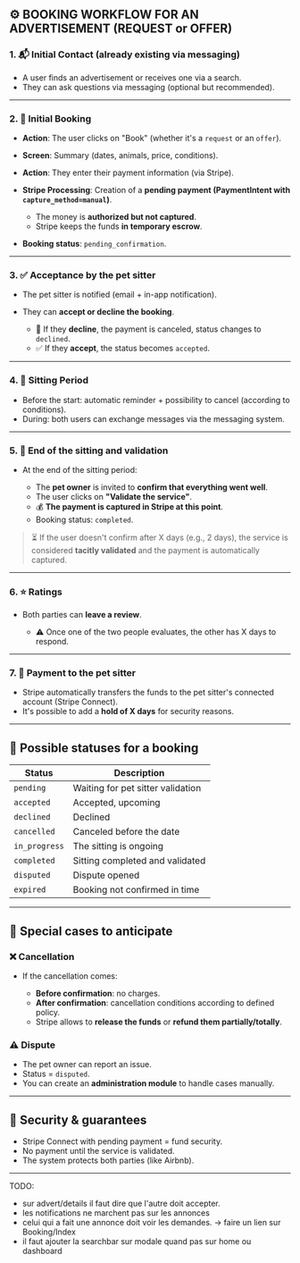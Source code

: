 ## ⚙️ BOOKING WORKFLOW FOR AN ADVERTISEMENT (REQUEST or OFFER)

### 1. 📬 Initial Contact (already existing via messaging)

* A user finds an advertisement or receives one via a search.
* They can ask questions via messaging (optional but recommended).

---

### 2. 📝 Initial Booking

* **Action**: The user clicks on "Book" (whether it's a `request` or an `offer`).
* **Screen**: Summary (dates, animals, price, conditions).
* **Action**: They enter their payment information (via Stripe).
* **Stripe Processing**: Creation of a **pending payment (PaymentIntent with `capture_method=manual`)**.

    * The money is **authorized but not captured**.
    * Stripe keeps the funds **in temporary escrow**.
* **Booking status**: `pending_confirmation`.

---

### 3. ✅ Acceptance by the pet sitter

* The pet sitter is notified (email + in-app notification).
* They can **accept or decline the booking**.

    * 🔁 If they **decline**, the payment is canceled, status changes to `declined`.
    * ✅ If they **accept**, the status becomes `accepted`.

---

### 4. 📆 Sitting Period

* Before the start: automatic reminder + possibility to cancel (according to conditions).
* During: both users can exchange messages via the messaging system.

---

### 5. 🧾 End of the sitting and validation

* At the end of the sitting period:

    * The **pet owner** is invited to **confirm that everything went well**.
    * The user clicks on **"Validate the service"**.
    * 💰 **The payment is captured in Stripe at this point**.
    * Booking status: `completed`.

> ⏳ If the user doesn't confirm after X days (e.g., 2 days), the service is considered **tacitly validated** and the payment is automatically captured.

---

### 6. ⭐ Ratings

* Both parties can **leave a review**.

    * ⚠️ Once one of the two people evaluates, the other has X days to respond.

---

### 7. 💸 Payment to the pet sitter

* Stripe automatically transfers the funds to the pet sitter's connected account (Stripe Connect).
* It's possible to add a **hold of X days** for security reasons.

---

## 🧩 Possible statuses for a booking

| Status    | Description                            |
| --------- | -------------------------------------- |
| `pending` | Waiting for pet sitter validation      |
| `accepted` | Accepted, upcoming                     |
| `declined` | Declined                               |
| `cancelled` | Canceled before the date               |
| `in_progress` | The sitting is ongoing                 |
| `completed` | Sitting completed and validated        |
| `disputed` | Dispute opened                         |
| `expired` | Booking not confirmed in time          |

---

## 📌 Special cases to anticipate

### ❌ Cancellation

* If the cancellation comes:

    * **Before confirmation**: no charges.
    * **After confirmation**: cancellation conditions according to defined policy.
    * Stripe allows to **release the funds** or **refund them partially/totally**.

### ⚠️ Dispute

* The pet owner can report an issue.
* Status = `disputed`.
* You can create an **administration module** to handle cases manually.

---

## 🔐 Security & guarantees

* Stripe Connect with pending payment = fund security.
* No payment until the service is validated.
* The system protects both parties (like Airbnb).

---
TODO: 
- sur advert/details il faut dire que l'autre doit accepter.
- les notifications ne marchent pas sur les annonces 
- celui qui a fait une annonce doit voir les demandes. -> faire un lien sur Booking/Index
- il faut ajouter la searchbar sur modale quand pas sur home ou dashboard